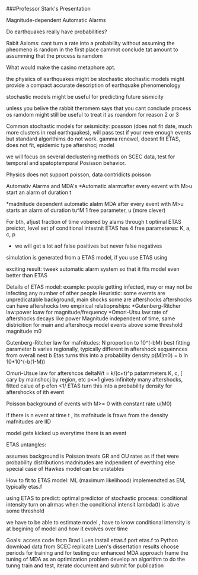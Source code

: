 ###Professor Stark's Presentation

Magnitude-dependent Automatic Alarms


Do earthquakes really have probabilities?

Rabit Axioms: cant turn a rate into a probability without assuming the pheomeno is random in the first place
cammot conclude tat amount to assumming that the process is ramdom

What would make the casino metaphore apt. 

the physiics of earthquakes might be stochastic
stochastic models might provide a compact accurate description of earthquake phenomenology 

stochastic models might be useful for predicting future sismicity

unless you belive the rabbit theromem says that you cant conclude process os ramdom
might still be useful to treat it as roandom for reason 2 or 3

Common stochastic models for seismicity: possson (does not fit date, much more clusters in real earthquakes), will pass test if your reve enough events but standard algorithims do not work. 
gamma renewel, doesnt fit
ETAS, does not fit, epidemic type aftershocj model

we will focus on several declustering methods on SCEC data, test for temporal and spatoptemporal Posisson behavior.

Physics does not support poisson, data contridicts poisson


Automativ Alarms and MDA's
*Automatic alarm:after every eevent with M>u start an alarm of duration t

*madnitude dependent automatic alatm MDA after every event with M>u starts an alarm of duration tu^M
1 free parameter, u (more clever)

For bth, afjust fraction of time vobered by alams through t
optimal ETAS preictot, level set pf conditional intestnit
ETAS has 4 free parameteres: K, a, c, p

* we will get a lot aof false positives but never false negatives


simulation is generated from a ETAS model, if you use ETAS using 

exciting result: tweek automatic alarm system so that it fits model even better than ETAS


Details of ETAS model:
example: people getting infected, may or may not be infecting any number of other people
Heuristic: some evemts are unpredicatable background, main shocks
some are aftershocks
aftershocks can have aftershocks
two empirical relatiopnships:
*Gutenberg-Ritcher law:power loaw for magnitude/frequency
*Omori-Utsu law:rate of aftershocks decays like power
Magnitude independent of time, same districition for main and aftershocjs
model events above some threshold magnitude m0

Gutenberg-Ritcher law for mafnitudes:
N proportion to 10^(-bM)
best fitting parameter b varies regionally, typically different in aftershock sequennces from overall nest b
Etas turns this into a probability density
p(M|m0) = b ln 10*10^(-b(1-M))


Omuri-Utsue law for aftershcos
deltaN/t = k/(c+t)^p
patammeters K, c, [ cary by mainshocj by region, etc
p<=1 gives infinitely many aftershocks, fitted calue of p ofen <1/
ETAS turn this into a probability density for aftershocks of ith event


Poisson background of events with M>= 0 with constant rate u(M0)

if there is n event at time t , its mafnitude is fraws from the density
mafnitudes are IID

model gets kicked up everytime there is an event

ETAS untangles:

assumes background is Poisson
treats GR and OU rates as if thet were probability distributions
madnitudes are indpendent of everthing else
special case of Hawkes model
can be unstables

How to fit to ETAS model:
ML (maximum likelihood)
implemendted as EM, typically
etas.f

using ETAS to predict:
optimal predictor of stochastic process: conditional intensity
turn on alrmas when the conditional intensit lambda(t) is abve some threshold

we have to be able to estimate model , have to know conditional intensity is at begining of model and how it evolves over time


Goals:
access code from Brad Luen
install ettas.f port etas.f to Python
download data from SCEC
replicate Luen's dissertation results
choose periods for training and for testing our enhanced MDA approach
frame the tuning of MDA as an optimization problem
develop an algorithm to do the tunng
train and test, iterate
document and submit for publication



